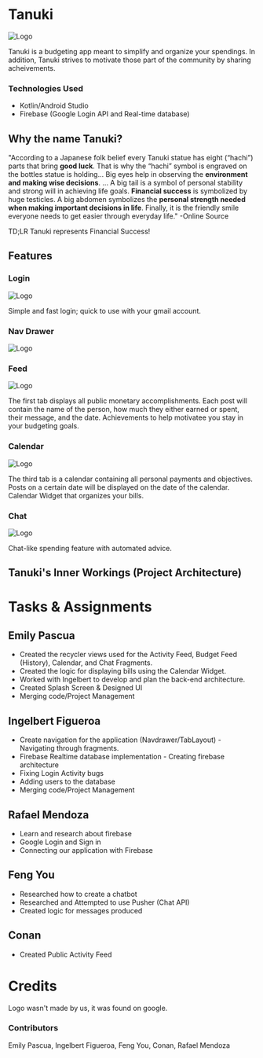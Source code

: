 # Tanuki
![Logo](https://i.imgur.com/lCoj0ZC.png?2)

Tanuki is a budgeting app meant to simplify and organize your spendings. In addition, Tanuki strives to motivate those part of the community by sharing acheivements.

### Technologies Used
* Kotlin/Android Studio
* Firebase (Google Login API and Real-time database)

## Why the name Tanuki?
"According to a Japanese folk belief every Tanuki statue has eight (“hachi”) parts that bring __good luck__. That is why the “hachi” symbol is engraved on the bottles statue is holding... Big eyes help in observing the __environment and making wise decisions__. ... A big tail is a symbol of personal stability and strong will in achieving life goals. __Financial success__ is symbolized by huge testicles. A big abdomen symbolizes the __personal strength needed when making important decisions in life__. Finally, it is the friendly smile everyone needs to get easier through everyday life." -Online Source

TD;LR Tanuki represents Financial Success!

## Features

### Login

![Logo](https://i.imgur.com/PQ0ztzH.png?1)

Simple and fast login; quick to use with your gmail account.

### Nav Drawer

![Logo](https://i.imgur.com/NcdE3G3.png?1)

### Feed

![Logo](https://i.imgur.com/DhWGaF2.png?1)

The first tab displays all public monetary accomplishments. Each post will contain the name of the person, how much they either earned or spent, their message, and the date.
Achievements to help motivatee you stay in your budgeting goals.

### Calendar

![Logo](https://i.imgur.com/BjVAKPE.png?1)

The third tab is a calendar containing all personal payments and objectives. Posts on a certain date will be displayed on the date of the calendar. Calendar Widget that organizes your bills.

### Chat

![Logo](https://i.imgur.com/zLM5LmI.png?1)

Chat-like spending feature with automated advice.

## Tanuki's Inner Workings (Project Architecture)

# Tasks & Assignments

## Emily Pascua
* Created the recycler views used for the Activity Feed, Budget Feed (History), Calendar, and Chat Fragments.
* Created the logic for displaying bills using the Calendar Widget.
* Worked with Ingelbert to develop and plan the back-end architecture.
* Created Splash Screen & Designed UI
* Merging code/Project Management

## Ingelbert Figueroa
* Create navigation for the application (Navdrawer/TabLayout) - Navigating through fragments.
* Firebase Realtime database implementation - Creating firebase architecture
* Fixing Login Activity bugs
* Adding users to the database
* Merging code/Project Management

## Rafael Mendoza
* Learn and research about firebase
* Google Login and Sign in
* Connecting our application with Firebase

## Feng You
* Researched how to create a chatbot
* Researched and Attempted to use Pusher (Chat API)
* Created logic for messages produced

## Conan
* Created Public Activity Feed

# Credits

Logo wasn't made by us, it was found on google.

### Contributors

Emily Pascua, Ingelbert Figueroa, Feng You, Conan, Rafael Mendoza
